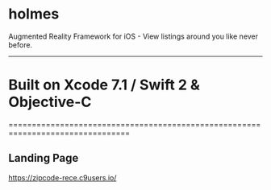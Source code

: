 # holmes
Augmented Reality Framework for iOS - View listings around you like never before.

---
# Built on Xcode 7.1 / Swift 2 & Objective-C

================================================================================
## Landing Page
https://zipcode-rece.c9users.io/

